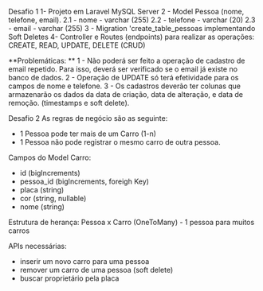 Desafio 1
1- Projeto em Laravel MySQL Server
2 - Model Pessoa (nome, telefone, email). 
   2.1 - nome - varchar (255)
   2.2 - telefone - varchar (20)
   2.3 - email - varchar (255)
3 - Migration 'create_table_pessoas implementando Soft Deletes
4- Controller e Routes (endpoints) para realizar as operações: CREATE, READ, UPDATE, DELETE (CRUD)

**Problemáticas: **
1 - Não poderá ser feito a operação de cadastro de email repetido. Para isso, deverá ser verificado se o email já existe no banco de dados.
2 - Operação de UPDATE só terá efetividade para os campos de nome e telefone.
3 - Os cadastros deverão ter colunas que armazenarão os dados da data de criação, data de alteração, e data de remoção. (timestamps e soft delete).

Desafio 2
As regras de negócio são as seguinte:
- 1 Pessoa pode ter mais de um Carro (1-n)
- 1 Pessoa não pode registrar o mesmo carro de outra pessoa.

Campos do Model Carro:
- id (bigIncrements)
- pessoa_id (bigIncrements, foreigh Key)
- placa (string)
- cor (string, nullable)
- nome (string)

Estrutura de herança:
Pessoa x Carro (OneToMany) - 1 pessoa para muitos carros

APIs necessárias:
- inserir um novo carro para uma pessoa
- remover um carro de uma pessoa (soft delete)
- buscar proprietário pela placa

